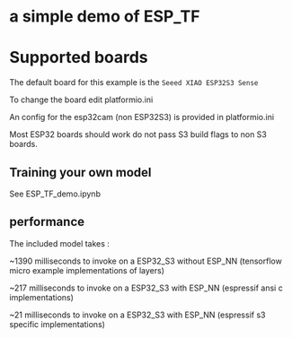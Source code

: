 # a simple demo of ESP_TF
# Supported boards
The default board for this example is the
`Seeed XIAO ESP32S3 Sense`

To change the board edit
platformio.ini

An config for the esp32cam (non ESP32S3) is provided in platformio.ini

Most ESP32 boards should work do not pass S3 build flags to non S3 boards.

## Training your own model
See ESP_TF_demo.ipynb

## performance 
The included model takes :

~1390 milliseconds to invoke on a ESP32_S3 without ESP_NN (tensorflow micro example implementations of layers)

~217 milliseconds to invoke on a ESP32_S3 with ESP_NN (espressif ansi c implementations)

~21 milliseconds to invoke on a ESP32_S3 with ESP_NN (espressif s3 specific implementations)
